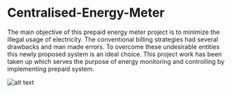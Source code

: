 # Centralised-Energy-Meter
The main objective of this prepaid energy meter project is to minimize the illegal usage of electricity. The conventional billing strategies had several drawbacks and man made errors. To overcome these undesirable entities this newly proposed system is an ideal choice. This project work has been taken up which serves the purpose of energy monitoring and controlling by implementing prepaid system.

![alt text](https://raw.githubusercontent.com/jibinp/Centralised-Energy-Meter/blob/master/Images/Intro.jpg)
